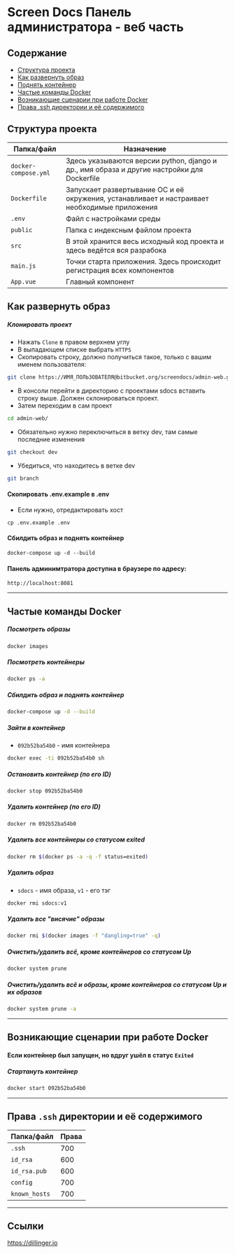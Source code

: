 # Screen Docs Панель администратора - веб часть

## Содержание
- [Структура проекта](#Структура-проекта)
- [Как развернуть образ](#Как-развернуть-образ)
- [Поднять контейнер](#Поднять-контейнер)
- [Частые команды Docker](#Частые-команды-Docker)
- [Возникающие сценарии при работе Docker](#)
- [Права .ssh директории и её содержимого](#)

## Структура проекта
| Папка/файл | Назначение |
| ------ | ------ |
| `docker-compose.yml` | Здесь указываются версии python, django и др., имя образа и другие настройки для Dockerfile |
| `Dockerfile` | Запускает развертывание ОС и её окружения, устанавливает и настраивает необходимые приложения |
| `.env` | Файл с настройками среды |
| `public` | Папка с индексным файлом проекта |
| `src` | В этой хранится весь исходный код проекта и здесь ведётся вся разрабока |
| `main.js` | Точки старта приложения. Здесь происходит регистрация всех компонентов |
| `App.vue` | Главный компонент |

## Как развернуть образ
##### Клонировать проект
- Нажать `Clone` в правом верхнем углу 
- В выпадающем списке выбрать `HTTPS`
- Скопировать строку, должно получиться такое, только с вашим именем пользователя:
```sh
git clone https://ИМЯ_ПОЛЬЗОВАТЕЛЯ@bitbucket.org/screendocs/admin-web.git
```
- В консоли перейти в директорию с проектами sdocs вставить строку выше. Должен склонироваться проект.
- Затем переходим в сам проект
```sh
cd admin-web/
```
- Обязательно нужно переключиться в ветку dev, там самые последние изменения
```sh
git checkout dev
```
- Убедиться, что находитесь в ветке dev
```sh
git branch
```
#### Скопировать .env.example в .env
- Если нужно, отредактировать хост
```
cp .env.example .env
```
#### Сбилдить образ и поднять контейнер
```
docker-compose up -d --build
```

#### Панель админимтратора доступна в браузере по адресу:
```
http://localhost:8081
```
---
## Частые команды Docker
##### Посмотреть образы
```sh
docker images
```
##### Посмотреть контейнеры
```sh
docker ps -a
```
##### Сбилдить образ и поднять контейнер
```sh
docker-compose up -d --build
```
##### Зайти в контейнер
- `092b52ba54b0` - имя контейнера
```sh
docker exec -ti 092b52ba54b0 sh
```
##### Остановить контейнер (по его ID)
```sh
docker stop 092b52ba54b0
```
##### Удалить контейнер (по его ID)
```sh
docker rm 092b52ba54b0
```
##### Удалить все контейнеры со статусом exited
```sh
docker rm $(docker ps -a -q -f status=exited)
```
##### Удалить образ
- `sdocs` - имя образа, `v1` - его тэг
```sh
docker rmi sdocs:v1
```
##### Удалить все "висячие" образы
```sh
docker rmi $(docker images -f "dangling=true" -q)
```
##### Очистить/удалить всё, кроме контейнеров со статусом Up
```sh
docker system prune
```
##### Очистить/удалить всё и образы, кроме контейнеров со статусом Up и их образов
```sh
docker system prune -a
```
---
## Возникающие сценарии при работе Docker
#### Если контейнер был запущен, но вдруг ушёл в статус `Exited`
##### Стартануть контейнер
```sh
docker start 092b52ba54b0
```
---
## Права `.ssh` директории и её содержимого
| Папка/файл | Права |
| ------ | ------ |
| `.ssh` | 700 |
| `id_rsa` | 600 |
| `id_rsa.pub` | 600 |
| `config` | 700 |
| `known_hosts` | 700 |
---
## Ссылки
https://dillinger.io
